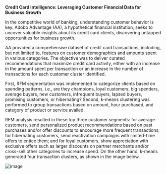 **Credit Card Intelligence: Leveraging Customer Financial Data for Business Growth**

In the competitive world of banking, understanding customer behavior is key. Adobo Advantage (AA), a hypothetical financial institution, seeks to uncover valuable insights about its credit card clients, discovering untapped opportunities for business growth.

AA provided a comprehensive dataset of credit card transactions, including, but not limited to, features on customer demographics and amounts spent in various categories. The objective was to deliver curated recommendations that maximize credit card activity, either with an increase in the amount spent per transaction or an increase in the number of transactions for each customer cluster identified.

First, RFM segmentation was implemented to categorize clients based on spending patterns, i.e., are they champions, loyal customers, big spenders, average buyers, new customers, infrequent buyers, lapsed buyers, promising customers, or hibernating? Second, k-means clustering was performed to group transactions based on amount, hour purchased, and category of product or service availed.

RFM analysis resulted in these top three customer segments: for average customers, send personalized product recommendations based on past purchases and/or offer discounts to encourage more frequent transactions; for hibernating customers, send reactivation campaigns with limited-time offers to entice them; and for loyal customers, show appreciation with exclusive offers such as larger discounts on partner merchants and/or cross-sell other categories to increase spend. On the other hand, k-means generated four transaction clusters, as shown in the image below.

![image](https://github.com/jdmamangun/DataScienceFellowshipSprint1-Eskwelabs/assets/125948646/a27031dd-49ec-49c9-a0d5-5c75f9705601)

